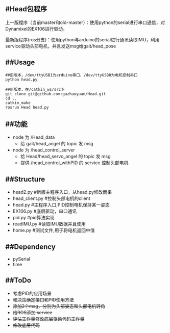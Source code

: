 #Head包程序
---
上一版程序（当前master和old-master）：使用python的serial进行串口通信，对Dynamixel的EX106进行驱动。

最新版程序(ros分支)：使用python与arduino的serial进行通讯读取IMU，利用service驱动头部电机，并且发送msg给gait/head_pose


##Usage
---

	##旧版本，/dev/ttyUSB1为arduino串口，/dev/ttyUSB0为电机控制串口
	python head.py
	
	##新版本，在/catkin_ws/src下
	git clone git@github.com:guzhaoyuan/Head.git
	cd ..
	catkin_make
	rosrun Head head.py
	
##功能
---
-  node 为 /Head_data
	- 给 gait/head_angel 的 topic 发 msg
-  node 为 /head_control_server
	- 给 Head/head_servo_angel 的 topic 发 msg	
	- 提供 /head_control_withPID 的 service 控制头部电机

##Structure
---

- head2.py #新版主程序入口，从head.py修改而来
- head_client.py #控制头部电机的client
- head.py #主程序入口,PID控制电机保持某一姿态
- EX106.py #底层驱动，串口通讯
- pid.py #pid算法实现
- readIMU.py #读取IMU数据并且使用
- home.py #测试文件,用于将电机返回中值

##Dependency
---

- pySerial
- time

##ToDo
---

- 考虑PID的应用场景
- ~~和决策确定接口和PID使用方法~~
- ~~添加2个msg，分别为头部姿态和头部电机转角~~
- ~~给ROS添加 service~~
- ~~评估工作量修改底层驱动代码工作量~~
- ~~修改底层代码~~
